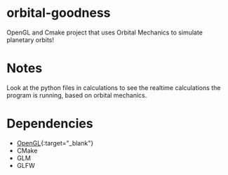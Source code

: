 # orbital-goodness
OpenGL and Cmake project that uses Orbital Mechanics to simulate planetary orbits!

# Notes
Look at the python files in calculations to see the realtime calculations the program is running, based on orbital mechanics.

# Dependencies
* [OpenGL](https://www.opengl.org/){:target="_blank"}
* CMake
* GLM
* GLFW